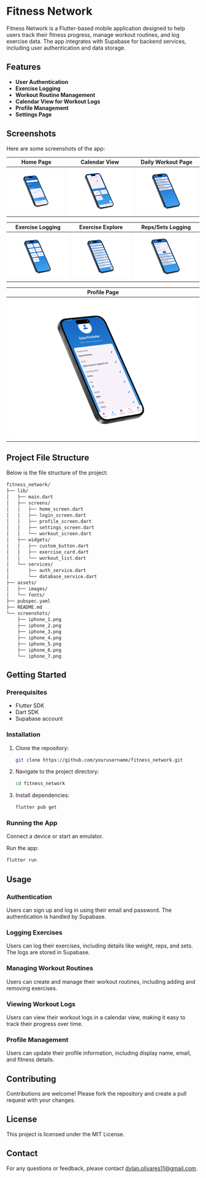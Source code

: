 # Fitness Network

Fitness Network is a Flutter-based mobile application designed to help users track their fitness progress, manage workout routines, and log exercise data. The app integrates with Supabase for backend services, including user authentication and data storage.

## Features

- **User Authentication**
- **Exercise Logging**
- **Workout Routine Management**
- **Calendar View for Workout Logs**
- **Profile Management**
- **Settings Page**

## Screenshots

Here are some screenshots of the app:

| Home Page | Calendar View | Daily Workout Page |
|-----------|---------------|-----------------|
| ![Home Page](./screenshots/iphone_1.png) | ![Calendar View](./screenshots/iphone_2.png) | ![Daily Workout Page](./screenshots/iphone_3.png) |

| Exercise Logging | Exercise Explore | Reps/Sets Logging |
|------------------|--------------|---------------|
| ![Exercise Logging](./screenshots/iphone_4.png) | ![Exercise Explore](./screenshots/iphone_5.png) | ![Reps/Sets Logging](./screenshots/iphone_6.png) |

| Profile Page |
|------------|
| ![Profile Page](./screenshots/iphone_7.png) |

## Project File Structure

Below is the file structure of the project:

```
fitness_network/
├── lib/
│   ├── main.dart
│   ├── screens/
│   │   ├── home_screen.dart
│   │   ├── login_screen.dart
│   │   ├── profile_screen.dart
│   │   ├── settings_screen.dart
│   │   └── workout_screen.dart
│   ├── widgets/
│   │   ├── custom_button.dart
│   │   ├── exercise_card.dart
│   │   └── workout_list.dart
│   └── services/
│       ├── auth_service.dart
│       └── database_service.dart
├── assets/
│   ├── images/
│   └── fonts/
├── pubspec.yaml
├── README.md
└── screenshots/
    ├── iphone_1.png
    ├── iphone_2.png
    ├── iphone_3.png
    ├── iphone_4.png
    ├── iphone_5.png
    ├── iphone_6.png
    └── iphone_7.png
```

## Getting Started

### Prerequisites

- Flutter SDK
- Dart SDK
- Supabase account

### Installation

1. Clone the repository:
    ```bash
    git clone https://github.com/yourusername/fitness_network.git
    ```
2. Navigate to the project directory:
    ```bash
    cd fitness_network
    ```
3. Install dependencies:
    ```bash
    flutter pub get
    ```

### Running the App

Connect a device or start an emulator.

Run the app:
```bash
flutter run
```

## Usage

### Authentication

Users can sign up and log in using their email and password. The authentication is handled by Supabase.

### Logging Exercises

Users can log their exercises, including details like weight, reps, and sets. The logs are stored in Supabase.

### Managing Workout Routines

Users can create and manage their workout routines, including adding and removing exercises.

### Viewing Workout Logs

Users can view their workout logs in a calendar view, making it easy to track their progress over time.

### Profile Management

Users can update their profile information, including display name, email, and fitness details.

## Contributing

Contributions are welcome! Please fork the repository and create a pull request with your changes.

## License

This project is licensed under the MIT License.

## Contact

For any questions or feedback, please contact dylan.olivares11@gmail.com.